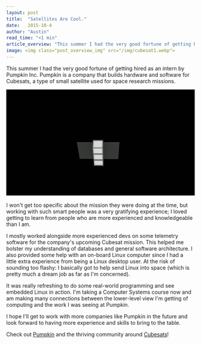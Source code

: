 ```yaml
---
layout: post
title:  "Satellites Are Cool."
date:   2015-10-4
author: "Austin"
read_time: "<1 min"
article_overview: "This summer I had the very good fortune of getting hired as an intern by Pumpkin Inc. Pumpkin is a company that builds hardware and software for Cubesats, a type of small satellite used for space research missions. I won't get too specific about the mission they were doing at the time, but working with such smart people was a very gratifying experience; I loved getting to learn from people who are more experienced and knowledgeable than I am."
image: <img class="post_overview_img" src="/img/cubesat1.webp">
---
```


This summer I had the very good fortune of getting hired as an intern by Pumpkin Inc. Pumpkin is a company that builds hardware and software for Cubesats, a type of small satellite used for space research missions.

<img class="post_img_large" src="/img/cubesat1.webp" style="margin-bottom: 0;">

I won't get too specific about the mission they were doing at the time, but working with such smart people was a very gratifying experience; I loved getting to learn from people who are more experienced and knowledgeable than I am.

I mostly worked alongside more experienced devs on some telemetry software for the company's upcoming Cubesat mission. This helped me bolster my understanding of databases and general software architecture. I also provided some help with an on-board Linux computer since I had a little extra experience from being a Linux desktop user. At the risk of sounding too flashy: I basically got to help send Linux into space (which is pretty much a dream job as far as I'm concerned).

It was really refreshing to do some real-world programming and see embedded Linux in action. I'm taking a Computer Systems course now and am making many connections between the lower-level view I'm getting of computing and the work I was seeing at Pumpkin.

I hope I'll get to work with more companies like Pumpkin in the future and look forward to having more experience and skills to bring to the table.

Check out <a href="http://www.cubesatkit.com/">Pumpkin</a> and the thriving community around <a href="http://www.smallsat.org/">Cubesats</a>!
